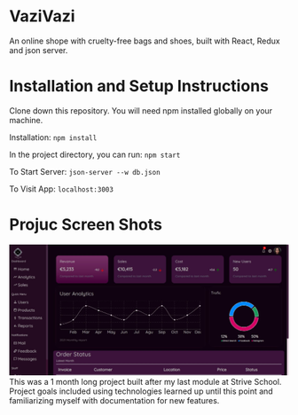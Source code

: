 # VaziVazi
An online shope with cruelty-free bags and shoes, built with React, Redux and json server. 

# Installation and Setup Instructions
Clone down this repository. You will need npm installed globally on your machine.

Installation:
`npm install`

In the project directory, you can run:
 `npm start`
 
To Start Server:
`json-server --w db.json`

To Visit App:
`localhost:3003`

# Projuc Screen Shots
<img src="https://github.com/Sanaz-M/WebShop/blob/main/vazi-vazi/src/screenshots/dashboard.JPG" />
This was a 1 month long project built after my last module at Strive School. Project goals included using technologies learned up until this point and familiarizing myself with documentation for new features.
